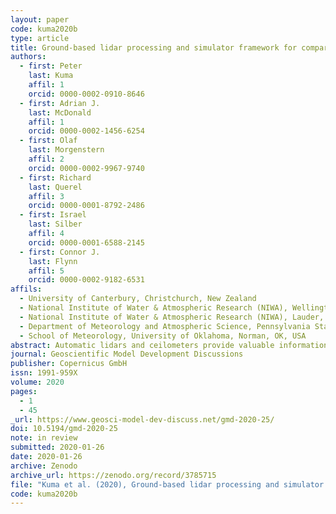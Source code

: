 ```yaml
---
layout: paper
code: kuma2020b
type: article
title: Ground-based lidar processing and simulator framework for comparing models and observations
authors:
  - first: Peter
    last: Kuma
    affil: 1
    orcid: 0000-0002-0910-8646
  - first: Adrian J.
    last: McDonald
    affil: 1
    orcid: 0000-0002-1456-6254
  - first: Olaf
    last: Morgenstern
    affil: 2
    orcid: 0000-0002-9967-9740
  - first: Richard
    last: Querel
    affil: 3
    orcid: 0000-0001-8792-2486
  - first: Israel
    last: Silber
    affil: 4
    orcid: 0000-0001-6588-2145
  - first: Connor J.
    last: Flynn
    affil: 5
    orcid: 0000-0002-9182-6531
affils:
  - University of Canterbury, Christchurch, New Zealand
  - National Institute of Water & Atmospheric Research (NIWA), Wellington, New Zealand
  - National Institute of Water & Atmospheric Research (NIWA), Lauder, New Zealand
  - Department of Meteorology and Atmospheric Science, Pennsylvania State University, PA, USA
  - School of Meteorology, University of Oklahoma, Norman, OK, USA
abstract: Automatic lidars and ceilometers provide valuable information on cloud and aerosols, but have not been used systematically in the evaluation of GCMs and NWP models. Obstacles associated with the diversity of instruments, a lack of standardisation of data products and open processing tools mean that the value of the large ALC networks worldwide is not being realised. We discuss a tool, called the Automatic Lidar and Ceilometer Framework (ALCF), that overcomes these problems and also includes a ground-based lidar simulator, which calculates the radiative transfer of laser radiation, and allows one-to-one comparison with models. Our ground-based lidar simulator is based on the Cloud Feedback Model Intercomparison Project (CFMIP) Observation Simulator Package (COSP) which has been used extensively for spaceborne lidar intercomparisons. The ALCF implements all steps needed to transform and calibrate raw ALC data and create simulated backscatter profiles for one-to-one comparison and complete statistical analysis of cloud. The framework supports multiple common commercial ALCs (Vaisala CL31, CL51, Lufft CHM 15k and Sigma Space MiniMPL), reanalyses (JRA-55, ERA5 and MERRA-2) and models (AMPS and the Unified Model). To demonstrate its capabilities, we present case studies evaluating cloud in the supported reanalyses and models using CL31, CL51, CHM 15k and MiniMPL observations at three sites in New Zealand. We show that the reanalyses and models generally underestimate cloud fraction and overestimate cloud albedo, the common "too few too bright" problem. If sufficiently high temporal resolution model output is available (better than 6 hourly), a direct comparison of individual clouds is also possible. We demonstrate that the ALCF can be used as a generic evaluation tool to examine cloud occurrence and cloud properties in reanalyses, NWP models and GCMs, potentially utilising the large amounts of ALC data already available. This tool is likely to be particularly useful for the analysis and improvement of low-level cloud simulations which are not well monitored from space. This has previously been identified as a critical deficiency in contemporary models, limiting the accuracy of weather forecasts and future climate projections.
journal: Geoscientific Model Development Discussions
publisher: Copernicus GmbH
issn: 1991-959X
volume: 2020
pages:
  - 1
  - 45
_url: https://www.geosci-model-dev-discuss.net/gmd-2020-25/
doi: 10.5194/gmd-2020-25
note: in review
submitted: 2020-01-26
date: 2020-01-26
archive: Zenodo
archive_url: https://zenodo.org/record/3785715
file: "Kuma et al. (2020), Ground-based lidar processing and simulator framework for comparing models and observations (ALCF 1.0).pdf"
code: kuma2020b
---
```

